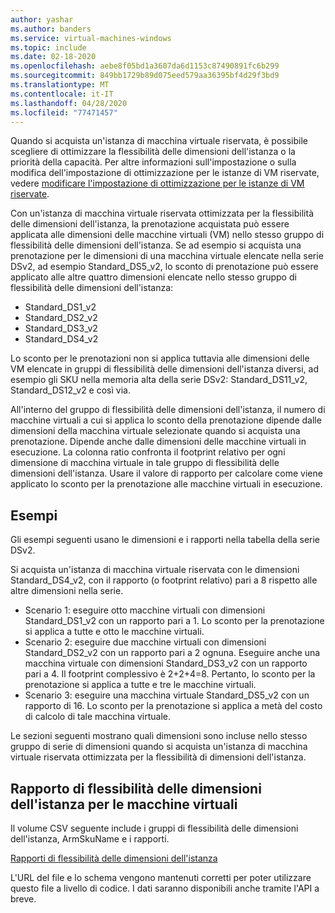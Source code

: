 ```yaml
---
author: yashar
ms.author: banders
ms.service: virtual-machines-windows
ms.topic: include
ms.date: 02-18-2020
ms.openlocfilehash: aebe8f05bd1a3607da6d1153c87490891fc6b299
ms.sourcegitcommit: 849bb1729b89d075eed579aa36395bf4d29f3bd9
ms.translationtype: MT
ms.contentlocale: it-IT
ms.lasthandoff: 04/28/2020
ms.locfileid: "77471457"
---
```

Quando si acquista un'istanza di macchina virtuale riservata, è possibile scegliere di ottimizzare la flessibilità delle dimensioni dell'istanza o la priorità della capacità. Per altre informazioni sull'impostazione o sulla modifica dell'impostazione di ottimizzazione per le istanze di VM riservate, vedere [modificare l'impostazione di ottimizzazione per le istanze di VM riservate](../articles/cost-management-billing/reservations/manage-reserved-vm-instance.md#change-optimize-setting-for-reserved-vm-instances).

Con un'istanza di macchina virtuale riservata ottimizzata per la flessibilità delle dimensioni dell'istanza, la prenotazione acquistata può essere applicata alle dimensioni delle macchine virtuali (VM) nello stesso gruppo di flessibilità delle dimensioni dell'istanza. Se ad esempio si acquista una prenotazione per le dimensioni di una macchina virtuale elencate nella serie DSv2, ad esempio Standard_DS5_v2, lo sconto di prenotazione può essere applicato alle altre quattro dimensioni elencate nello stesso gruppo di flessibilità delle dimensioni dell'istanza:

- Standard_DS1_v2
- Standard_DS2_v2
- Standard_DS3_v2
- Standard_DS4_v2

Lo sconto per le prenotazioni non si applica tuttavia alle dimensioni delle VM elencate in gruppi di flessibilità delle dimensioni dell'istanza diversi, ad esempio gli SKU nella memoria alta della serie DSv2: Standard_DS11_v2, Standard_DS12_v2 e così via.

All'interno del gruppo di flessibilità delle dimensioni dell'istanza, il numero di macchine virtuali a cui si applica lo sconto della prenotazione dipende dalle dimensioni della macchina virtuale selezionate quando si acquista una prenotazione. Dipende anche dalle dimensioni delle macchine virtuali in esecuzione. La colonna ratio confronta il footprint relativo per ogni dimensione di macchina virtuale in tale gruppo di flessibilità delle dimensioni dell'istanza. Usare il valore di rapporto per calcolare come viene applicato lo sconto per la prenotazione alle macchine virtuali in esecuzione.

## <a name="examples"></a>Esempi

Gli esempi seguenti usano le dimensioni e i rapporti nella tabella della serie DSv2.

Si acquista un'istanza di macchina virtuale riservata con le dimensioni Standard_DS4_v2, con il rapporto (o footprint relativo) pari a 8 rispetto alle altre dimensioni nella serie.

- Scenario 1: eseguire otto macchine virtuali con dimensioni Standard_DS1_v2 con un rapporto pari a 1. Lo sconto per la prenotazione si applica a tutte e otto le macchine virtuali.
- Scenario 2: eseguire due macchine virtuali con dimensioni Standard_DS2_v2 con un rapporto pari a 2 ognuna. Eseguire anche una macchina virtuale con dimensioni Standard_DS3_v2 con un rapporto pari a 4. Il footprint complessivo è 2+2+4=8. Pertanto, lo sconto per la prenotazione si applica a tutte e tre le macchine virtuali.
- Scenario 3: eseguire una macchina virtuale Standard_DS5_v2 con un rapporto di 16. Lo sconto per la prenotazione si applica a metà del costo di calcolo di tale macchina virtuale.

Le sezioni seguenti mostrano quali dimensioni sono incluse nello stesso gruppo di serie di dimensioni quando si acquista un'istanza di macchina virtuale riservata ottimizzata per la flessibilità di dimensioni dell'istanza.

## <a name="instance-size-flexibility-ratio-for-vms"></a>Rapporto di flessibilità delle dimensioni dell'istanza per le macchine virtuali 

Il volume CSV seguente include i gruppi di flessibilità delle dimensioni dell'istanza, ArmSkuName e i rapporti.  

[Rapporti di flessibilità delle dimensioni dell'istanza](https://isfratio.blob.core.windows.net/isfratio/ISFRatio.csv)

L'URL del file e lo schema vengono mantenuti corretti per poter utilizzare questo file a livello di codice. I dati saranno disponibili anche tramite l'API a breve.
